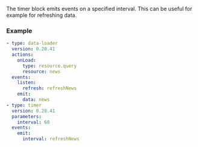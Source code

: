 The timer block emits events on a specified interval. This can be useful for example for refreshing
data.

### Example

```yaml
- type: data-loader
  version: 0.20.41
  actions:
    onLoad:
      type: resource.query
      resource: news
  events:
    listen:
      refresh: refreshNews
    emit:
      data: news
- type: timer
  version: 0.20.41
  parameters:
    interval: 60
  events:
    emit:
      interval: refreshNews
```
